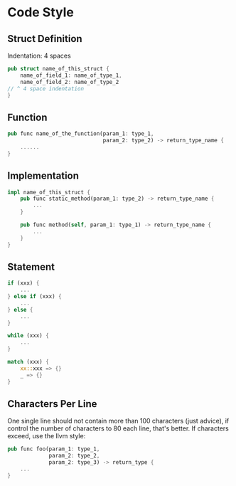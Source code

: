 # Code Style

## Struct Definition

Indentation: 4 spaces

```rs
pub struct name_of_this_struct {
    name_of_field_1: name_of_type_1,
    name_of_field_2: name_of_type_2
// ^ 4 space indentation
}
```

## Function

```rs
pub func name_of_the_function(param_1: type_1,
                              param_2: type_2) -> return_type_name {
    ......
}
```

## Implementation

```rs
impl name_of_this_struct {
    pub func static_method(param_1: type_2) -> return_type_name {
        ...
    }

    pub func method(self, param_1: type_1) -> return_type_name {
        ...
    }
}
```

## Statement

```rs
if (xxx) {
    ...
} else if (xxx) {
    ...
} else {
    ...
}

while (xxx) {
    ...
}

match (xxx) {
    xx::xxx => {}
    _ => {}
}
```

## Characters Per Line

One single line should not contain more than 100 characters (just advice),
if control the number of characters to 80 each line, that's better.
If characters exceed, use the llvm style:

```rs
pub func foo(param_1: type_1,
             param_2: type_2,
             param_2: type_3) -> return_type {
    ...
}
```
